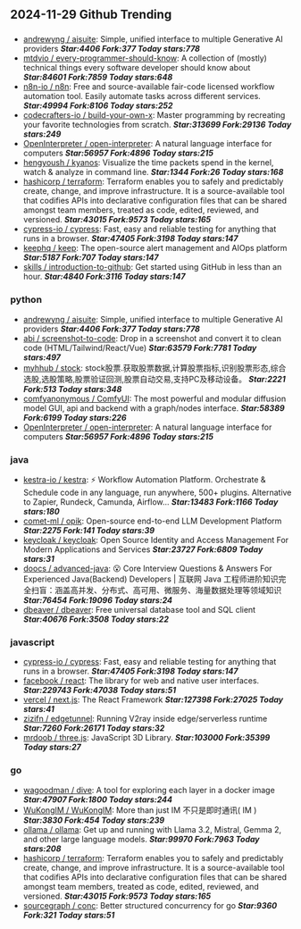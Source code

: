 ## 2024-11-29 Github Trending

### 
* [andrewyng / aisuite](https://github.com/andrewyng/aisuite): Simple, unified interface to multiple Generative AI providers ***Star:4406 Fork:377 Today stars:778***
* [mtdvio / every-programmer-should-know](https://github.com/mtdvio/every-programmer-should-know): A collection of (mostly) technical things every software developer should know about ***Star:84601 Fork:7859 Today stars:648***
* [n8n-io / n8n](https://github.com/n8n-io/n8n): Free and source-available fair-code licensed workflow automation tool. Easily automate tasks across different services. ***Star:49994 Fork:8106 Today stars:252***
* [codecrafters-io / build-your-own-x](https://github.com/codecrafters-io/build-your-own-x): Master programming by recreating your favorite technologies from scratch. ***Star:313699 Fork:29136 Today stars:249***
* [OpenInterpreter / open-interpreter](https://github.com/OpenInterpreter/open-interpreter): A natural language interface for computers ***Star:56957 Fork:4896 Today stars:215***
* [hengyoush / kyanos](https://github.com/hengyoush/kyanos): Visualize the time packets spend in the kernel, watch & analyze in command line. ***Star:1344 Fork:26 Today stars:168***
* [hashicorp / terraform](https://github.com/hashicorp/terraform): Terraform enables you to safely and predictably create, change, and improve infrastructure. It is a source-available tool that codifies APIs into declarative configuration files that can be shared amongst team members, treated as code, edited, reviewed, and versioned. ***Star:43015 Fork:9573 Today stars:165***
* [cypress-io / cypress](https://github.com/cypress-io/cypress): Fast, easy and reliable testing for anything that runs in a browser. ***Star:47405 Fork:3198 Today stars:147***
* [keephq / keep](https://github.com/keephq/keep): The open-source alert management and AIOps platform ***Star:5187 Fork:707 Today stars:147***
* [skills / introduction-to-github](https://github.com/skills/introduction-to-github): Get started using GitHub in less than an hour. ***Star:4840 Fork:3116 Today stars:147***

### python
* [andrewyng / aisuite](https://github.com/andrewyng/aisuite): Simple, unified interface to multiple Generative AI providers ***Star:4406 Fork:377 Today stars:778***
* [abi / screenshot-to-code](https://github.com/abi/screenshot-to-code): Drop in a screenshot and convert it to clean code (HTML/Tailwind/React/Vue) ***Star:63579 Fork:7781 Today stars:497***
* [myhhub / stock](https://github.com/myhhub/stock): stock股票.获取股票数据,计算股票指标,识别股票形态,综合选股,选股策略,股票验证回测,股票自动交易,支持PC及移动设备。 ***Star:2221 Fork:513 Today stars:348***
* [comfyanonymous / ComfyUI](https://github.com/comfyanonymous/ComfyUI): The most powerful and modular diffusion model GUI, api and backend with a graph/nodes interface. ***Star:58389 Fork:6199 Today stars:226***
* [OpenInterpreter / open-interpreter](https://github.com/OpenInterpreter/open-interpreter): A natural language interface for computers ***Star:56957 Fork:4896 Today stars:215***

### java
* [kestra-io / kestra](https://github.com/kestra-io/kestra): ⚡ Workflow Automation Platform. Orchestrate & Schedule code in any language, run anywhere, 500+ plugins. Alternative to Zapier, Rundeck, Camunda, Airflow... ***Star:13483 Fork:1166 Today stars:180***
* [comet-ml / opik](https://github.com/comet-ml/opik): Open-source end-to-end LLM Development Platform ***Star:2275 Fork:141 Today stars:39***
* [keycloak / keycloak](https://github.com/keycloak/keycloak): Open Source Identity and Access Management For Modern Applications and Services ***Star:23727 Fork:6809 Today stars:31***
* [doocs / advanced-java](https://github.com/doocs/advanced-java): 😮 Core Interview Questions & Answers For Experienced Java(Backend) Developers | 互联网 Java 工程师进阶知识完全扫盲：涵盖高并发、分布式、高可用、微服务、海量数据处理等领域知识 ***Star:76454 Fork:19096 Today stars:24***
* [dbeaver / dbeaver](https://github.com/dbeaver/dbeaver): Free universal database tool and SQL client ***Star:40676 Fork:3508 Today stars:22***

### javascript
* [cypress-io / cypress](https://github.com/cypress-io/cypress): Fast, easy and reliable testing for anything that runs in a browser. ***Star:47405 Fork:3198 Today stars:147***
* [facebook / react](https://github.com/facebook/react): The library for web and native user interfaces. ***Star:229743 Fork:47038 Today stars:51***
* [vercel / next.js](https://github.com/vercel/next.js): The React Framework ***Star:127398 Fork:27025 Today stars:41***
* [zizifn / edgetunnel](https://github.com/zizifn/edgetunnel): Running V2ray inside edge/serverless runtime ***Star:7260 Fork:26171 Today stars:32***
* [mrdoob / three.js](https://github.com/mrdoob/three.js): JavaScript 3D Library. ***Star:103000 Fork:35399 Today stars:27***

### go
* [wagoodman / dive](https://github.com/wagoodman/dive): A tool for exploring each layer in a docker image ***Star:47907 Fork:1800 Today stars:244***
* [WuKongIM / WuKongIM](https://github.com/WuKongIM/WuKongIM): More than just IM 不只是即时通讯( IM ) ***Star:3830 Fork:454 Today stars:239***
* [ollama / ollama](https://github.com/ollama/ollama): Get up and running with Llama 3.2, Mistral, Gemma 2, and other large language models. ***Star:99970 Fork:7963 Today stars:208***
* [hashicorp / terraform](https://github.com/hashicorp/terraform): Terraform enables you to safely and predictably create, change, and improve infrastructure. It is a source-available tool that codifies APIs into declarative configuration files that can be shared amongst team members, treated as code, edited, reviewed, and versioned. ***Star:43015 Fork:9573 Today stars:165***
* [sourcegraph / conc](https://github.com/sourcegraph/conc): Better structured concurrency for go ***Star:9360 Fork:321 Today stars:51***
